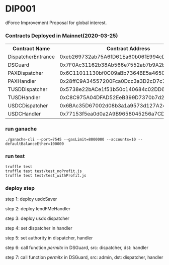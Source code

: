 # DIP001
dForce Improvement Proposal for global interest.

### Contracts Deployed in Mainnet(2020-03-25)
<table>
	<tr>
   		<th>Contract Name</th>
    	<th>Contract Address</th>
	</tr>
	<tr>
		<td> DispatcherEntrance </td>
		<td> 0xeb269732ab75A6fD61Ea60b06fE994cD32a83549 </td>
	</tr>
	<tr>
		<td> DSGuard </td>
		<td> 0x7F0Ac31162b38Ab566e7552ab7b9A2b944d0A375 </td>
	</tr>
	<tr>
		<td> PAXDispatcher </td>
		<td> 0x6C11011130bf0C09aBb7364BE5a46507A1f30E91 </td>
	</tr>
	<tr>
		<td> PAXHandler </td>
		<td> 0x28ffC9A34557200Fca0Dcc3a3D2cD7c7f90d7c27 </td>
	</tr>
		<tr>
		<td> TUSDDispatcher </td>
		<td> 0x5738e22bACe1f51b50c140684c02DD604A49Bec6 </td>
	</tr>
	<tr>
		<td> TUSDHandler </td>
		<td> 0xC8C975A04DFAD52EeB399D7370b7d2c016DBA9Be </td>
	</tr>
    	<tr>
		<td> USDCDispatcher </td>
		<td> 0x6BAc35D67002d08b3a1a9573d127A24755d868fA </td>
	</tr>
	<tr>
		<td> USDCHandler </td>
		<td> 0x77153f5ea0d0a2A9B9658045256a7CD2baD97A89 </td>
	</tr>
</table>

### run ganache

```
./ganache-cli --port=7545 --gasLimit=8000000 --accounts=10 --defaultBalanceEther=100000
```

### run test
```
truffle test
truffle test test/test_noProfit.js
truffle test test/test_withProfit.js
```

### deploy step

step 1: deploy usdxSaver 

step 2: deploy lendFMeHandler 

step 3: deploy usdx dispatcher

step 4: set dispatcher in handler

step 5: set authority in dispatcher, handler

step 6: call function *permitx* in DSGuard, src: dispatcher, dst: handler

step 7: call function *permitx* in DSGuard, src: admin, dst: dispatcher, handler
